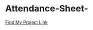 # Attendance-Sheet-

[Find My Project Link](https://docs.google.com/spreadsheets/d/1EcoTQxIInYhLEPPbHMuL_QCAA9f708uMJIORMKz-FWw/edit?pli=1#gid=1037901097)
